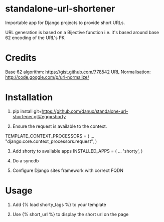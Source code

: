 standalone-url-shortener
========================

Importable app for Django projects to provide short URLs. 

URL generation is based on a Bijective function i.e. it's based around base 62 encoding of the URL's PK

Credits
=======
Base 62 algorithm:  https://gist.github.com/778542
URL Normalisation:  http://code.google.com/p/url-normalize/

Installation
============

1. pip install git+https://github.com/danux/standalone-url-shortener.git#egg=shorty

2. Ensure the request is available to the context.

TEMPLATE_CONTEXT_PROCESSORS = (
    ...
    "django.core.context_processors.request",
)

3. Add shorty to available apps
INSTALLED_APPS = (
    ...
    'shorty',
)

4. Do a syncdb

5. Configure Django sites framework with correct FQDN

Usage
=====

1. Add {% load shorty_tags %} to your template

2. Use {% short_url %} to display the short url on the page
